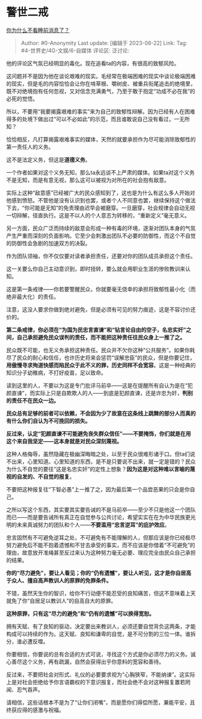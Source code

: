 # 警世二戒
[你为什么不看睡前消息了？](https://www.zhihu.com/question/559027015/answer/3081243551)

> Author: #0-Anonymity
> Last update: [编辑于 2023-06-22]
> Link:
> Tag: #4-世界史/4G-文娱/6-自媒体
> 评论区:
> 泛讨论:

他的评论区气氛已经明显的毒化。现在追看ta的内容，有很高的致郁风险。

这问题并不是因为他在谈论艰难的现实。毛经常在极端困难的现实中谈论极端困难的现实，但是毛的内容恰恰会让你在啃草根、嚼树皮、被重兵衔尾追击的绝境里，既不对绝境抱有任何忽视，又对信念充满勇气，乃至于敢于抱定“功成不必在我”的必死的觉悟。

所以，不要用“我要揭露艰难的事实”来为自己的致郁性辩解。因为已经有人在困难得多的处境下做出过“可以不必如此”的示范，而且谁敢说自己没有看过，一无所知？

恰恰相反，凡打算揭露艰难事实的媒体，天然的就要承担作为尽可能消除致郁性的第一责任人的义务。

这不是法定义务，但这是**道德义务**。

一个作者如果对这个义务无知，那么ta永远谈不上严肃的媒体。如果ta对这个义务不是无知，而是有意无视，那么这可以被视为对所在的社会抱有敌意。

实际上这种“敌意感”已经被广大的民众感知到了，这也是为什么有这么多人开始对他感到愤怒。不管他是没有认识到也罢，或者个人不同意也罢，继续保持这个做法下去，“你可能是无知”的免责理由迟早会被磨穿。一旦磨穿，社会规律会自动无视一切辩解，径直执行。这是不以人的个人意志为转移的，“重新定义”毫无意义。

另一方面，民众广泛而持续的敌意会形成一种有毒的环境，逐渐对团队本身的气氛产生严重而深刻的负面影响。它至少会刺激出团队不必要的防御性，而这个不自觉的防御性会急剧的加速双方的决裂。

作为团队领袖，你不仅仅要对读者承担责任，还要对你的团队成员承担这个责任。

这一关要么你自己主动意识到，即时扭转，要么就会用职业生涯的惨败教训来认知。

这是第一条戒律——你若要警醒民众，你就要毫无侥幸的承担将致郁性最小化（而绝非最大化）的责任。

注意，这没人要求你做到绝对避免，但是必须有可见的努力痕迹，这是不容讨价还价的。

**第二条戒律，你必须在“为国为民忠言直谏”和“钻言论自由的空子，名忠实奸”之间，自己承担避免民众误判的责任，而不能把这种责任往民众身上一推了之。**

民众既不可能，也无义务承担这种责任。民众并不欠你这种“公共服务”。如果你耗尽了民众的耐心和信任，也许历史将来会惩罚“误解忠臣”的民众，但是你要记住，**用傲慢寻求殉道快感而陷民众于此不义的罪，历史同样不会宽容**。这是一种经典的知识分子幼稚病，不打好疫苗，足以致命。

读到这里的人，不要以为这是专门批评马前卒——这是在提醒所有自认为是在“犯颜直谏”，而实际上只是自欺欺人的人——到底是犯颜直谏，还是诈忠为奸，**判别的责任不在民众一边。**

**民众总有足够的前者可以依赖，不会因为少了故意在这条线上跳舞的部分人而真的有什么你们自认为不可挽回的损失。**

**反过来，认定“犯颜直谏不可能避免丧失群众信任”——不要掩饰，你们就是在用这个来自我坚定——这本身就是对民众深刻蔑视。**

这种人格侮辱，虽然隐藏在极幽深晦暗之处，以至于民众很难形诸于口。但ta们说不出来，心里知道。心里知道的东西，是不是只要说不出来，就一定是错的？民众为什么不自觉的要往“这是名忠实奸”的定性上想象？**因为这是对这种难以言喻的蔑视的自发的、不自觉的报复**。

不要把这种报复往“下智必愚”上一推了之，因为最后第一个品尝恶果的只会是你自己。

之所以写这个东西，其实要其实要告诫的不是马前卒——至少不只是他这一个团队而已——而是要告诫所有真正在自觉参与公共讨论，希望实实在在为中华民族更光明的未来真诚努力的团队和个人——**不要滥用“忠言逆耳”的庇护效应**。

忠言固然有不可避免逆耳之处，不可避免有不能理解的人，但那应该是你已经极尽努力避免后不能不抱着遗憾和不甘去承受的事实，而不应该是你借着“不可避免”的理由，故意放开准绳甚至反过来认为这种努力毫无必要、理应完全由民众自己承担的结果。

**你的“尽力避免”，要让人看见；你的“仍有遗憾”，要让人听见，这才是你自居高于众人、擅自高声教训人的原罪的免罪条件。**

不错，虽然天生你的智识，给你不行动便不能忍受的良知痛苦，但这不意味着上天就免了你“自居足以教训人”的自高自大的原罪。

**这种原罪，只有这“尽力的避免”和“仍有的遗憾”可以换得宽恕。**

拥有天赋、有了良知的驱动，决定要出来教训人，必须还要自觉背负这两条，才能构成可以持续的作为。这天赋、良知和谦卑的自觉，是不可分割的三位一体。谁拆分，谁必遭反噬。

你要相信，你要说的总有合适的方式可说，寻找这个方式是你必须尽力的义务。诚心善尽这个义务，再有疏漏，自然会获得出乎你意料的宽容和善待。

反过来，不要把社会对形式、礼仪的必要要求视为“心胸狭窄，不能纳谏”。这实际上是对社会拒绝给予你言语霸权的下意识报复，而社会绝不会对这种报复置若罔闻、忍气吞声。

请相信，这些话根本不是为了“让你们闭嘴”，而是愿你们得偿所愿，兼能平安，且终获应得的感激与祝福。
